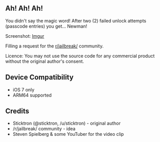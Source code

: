 ## Ah! Ah! Ah!

You didn't say the magic word!
After two (2) failed unlock attempts (passcode entries) you get... Newman!

Screenshot: [Imgur](http://i.imgur.com/5XE2oiR.png)

Filling a request for the [r/jailbreak/](http://reddit.com/r/jailbreak/) community.

Licence:
You may not use the source code for any commercial product without the original author's consent.

## Device Compatibility

* iOS 7 only
* ARM64 supported


## Credits

* Sticktron (@sticktron, /u/sticktron) - original author
* /r/jailbreak/ community - idea
* Steven Spielberg & some YouTuber for the video clip
